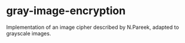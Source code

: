 # gray-image-encryption
Implementation of  an image cipher described by N.Pareek, adapted to grayscale images.
